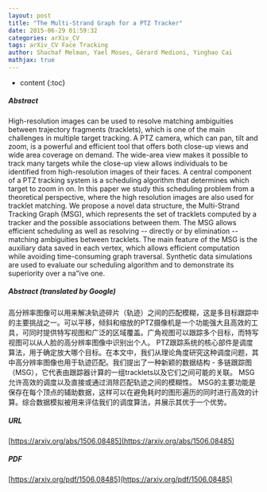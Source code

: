 ```yaml
---
layout: post
title: "The Multi-Strand Graph for a PTZ Tracker"
date: 2015-06-29 01:59:32
categories: arXiv_CV
tags: arXiv_CV Face Tracking
author: Shachaf Melman, Yael Moses, Gérard Medioni, Yinghao Cai
mathjax: true
---
```


* content
{:toc}

##### Abstract
High-resolution images can be used to resolve matching ambiguities between trajectory fragments (tracklets), which is one of the main challenges in multiple target tracking. A PTZ camera, which can pan, tilt and zoom, is a powerful and efficient tool that offers both close-up views and wide area coverage on demand. The wide-area view makes it possible to track many targets while the close-up view allows individuals to be identified from high-resolution images of their faces. A central component of a PTZ tracking system is a scheduling algorithm that determines which target to zoom in on. In this paper we study this scheduling problem from a theoretical perspective, where the high resolution images are also used for tracklet matching. We propose a novel data structure, the Multi-Strand Tracking Graph (MSG), which represents the set of tracklets computed by a tracker and the possible associations between them. The MSG allows efficient scheduling as well as resolving -- directly or by elimination -- matching ambiguities between tracklets. The main feature of the MSG is the auxiliary data saved in each vertex, which allows efficient computation while avoiding time-consuming graph traversal. Synthetic data simulations are used to evaluate our scheduling algorithm and to demonstrate its superiority over a na\"ive one.

##### Abstract (translated by Google)
高分辨率图像可以用来解决轨迹碎片（轨迹）之间的匹配模糊，这是多目标跟踪中的主要挑战之一。可以平移，倾斜和缩放的PTZ摄像机是一个功能强大且高效的工具，可同时提供特写视图和广泛的区域覆盖。广角视图可以跟踪多个目标，而特写视图可以从人脸的高分辨率图像中识别出个人。 PTZ跟踪系统的核心部件是调度算法，用于确定放大哪个目标。在本文中，我们从理论角度研究这种调度问题，其中高分辨率图像也用于轨迹匹配。我们提出了一种新颖的数据结构 - 多链跟踪图（MSG），它代表由跟踪器计算的一组tracklets以及它们之间可能的关联。 MSG允许高效的调度以及直接或通过消除匹配轨迹之间的模糊性。 MSG的主要功能是保存在每个顶点的辅助数据，这样可以在避免耗时的图形遍历的同时进行高效的计算。综合数据模拟被用来评估我们的调度算法，并展示其优于一个优势。

##### URL
[https://arxiv.org/abs/1506.08485](https://arxiv.org/abs/1506.08485)

##### PDF
[https://arxiv.org/pdf/1506.08485](https://arxiv.org/pdf/1506.08485)

